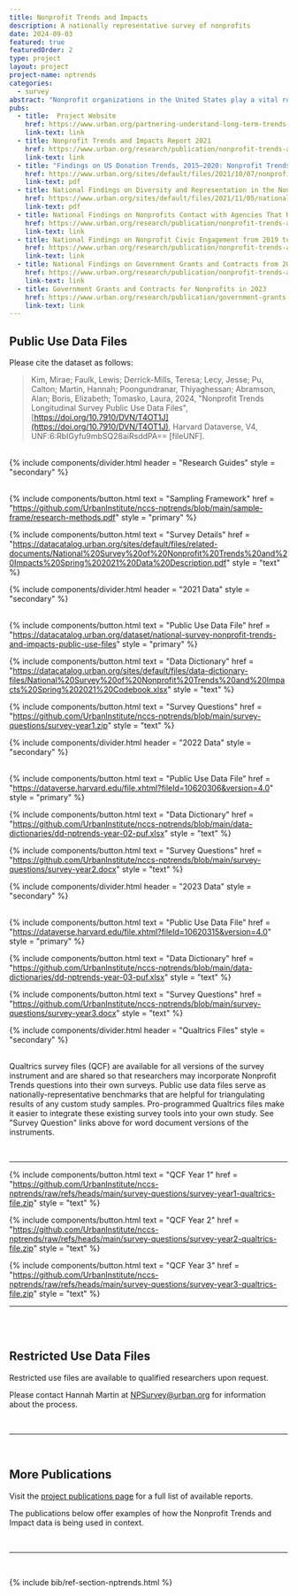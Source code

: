 ```yaml
---
title: Nonprofit Trends and Impacts
description: A nationally representative survey of nonprofits
date: 2024-09-03
featured: true
featuredOrder: 2
type: project
layout: project
project-name: nptrends
categories:
  - survey
abstract: "Nonprofit organizations in the United States play a vital role delivering services, strengthening communities, and facilitating civic engagement. In our nationally representative surveys of nonprofit organizations, we focus on operating 501(c)(3) public charities whose activities range from direct service provision to community building and advocacy. We provide public use datasets of most of the survey data we collect so that others across the country can investigate questions of their own."
pubs:
  - title:  Project Website
    href: https://www.urban.org/partnering-understand-long-term-trends-nonprofit-organization-activities-and-needs
    link-text: link
  - title: Nonprofit Trends and Impacts Report 2021
    href: https://www.urban.org/research/publication/nonprofit-trends-and-impacts-2021
    link-text: link
  - title: "Findings on US Donation Trends, 2015–2020: Nonprofit Trends and Impacts 2021"
    href: https://www.urban.org/sites/default/files/2021/10/07/nonprofit_trends_and_impacts_2021_donation_fact_sheet.pdf
    link-text: pdf
  - title: National Findings on Diversity and Representation in the Nonprofit Sector
    href: https://www.urban.org/sites/default/files/2021/11/05/national_findings_on_diversity_and_representation_in_the_nonprofit_sector.pdf
    link-text: pdf
  - title: National Findings on Nonprofits Contact with Agencies That Regulate Charities from 2022 to 2023
    href: https://www.urban.org/research/publication/nonprofit-trends-and-impacts-2021-2023-national-findings-nonprofits-contact-agencies-regulate-charities-2022-2023
    link-text: link
  - title: National Findings on Nonprofit Civic Engagement from 2019 to 2023
    href: https://www.urban.org/research/publication/nonprofit-trends-and-impacts-2021-2023-national-findings-nonprofit-civic-engagement-2019-2023
    link-text: link
  - title: National Findings on Government Grants and Contracts from 2019 to 2023
    href: https://www.urban.org/research/publication/nonprofit-trends-and-impacts-2021-2023-national-findings-government-grants-contracts-2019-2023
    link-text: link
  - title: Government Grants and Contracts for Nonprofits in 2023
    href: https://www.urban.org/research/publication/government-grants-and-contracts-nonprofits-2023
    link-text: link
---
```


## Public Use Data Files 

Please cite the dataset as follows: 

> Kim, Mirae; Faulk, Lewis; Derrick-Mills, Teresa; Lecy, Jesse; Pu, Calton; Martin, Hannah; Poongundranar, Thiyaghessan; Abramson, Alan; Boris, Elizabeth; Tomasko, Laura, 2024, "Nonprofit Trends Longitudinal Survey Public Use Data Files", [https://doi.org/10.7910/DVN/T4OT1J](https://doi.org/10.7910/DVN/T4OT1J), Harvard Dataverse, V4, UNF:6:RbIGyfu9mbSQ28aiRsddPA== [fileUNF].


<br> 


<!--     ###############     RESEARCH GUIDES      ###################     -->

<div class="flow">
  {% include components/divider.html
    header = "Research Guides"
    style = "secondary" %}
</div>

<br> 

<div class="flex flex-wrap gap">

{% include components/button.html
  text = "Sampling Framework"
  href = "https://github.com/UrbanInstitute/nccs-nptrends/blob/main/sample-frame/research-methods.pdf"
  style = "primary"
%}

{% include components/button.html
  text = "Survey Details"
  href = "https://datacatalog.urban.org/sites/default/files/related-documents/National%20Survey%20of%20Nonprofit%20Trends%20and%20Impacts%20Spring%202021%20Data%20Description.pdf"
  style = "text"
%}


<div>

<!--     Technical Guide      -->
<!--     https://urbaninstitute.github.io/nccs-nptrends/data-guidebook/GUIDEBOOK/     -->


<!--     ###############     2021 DATA      ###################     -->




<div class="flow">
  {% include components/divider.html
    header = "2021 Data"
    style = "secondary" %}
</div>

<br> 

<div class="flex flex-wrap gap">

{% include components/button.html
  text = "Public Use Data File"
  href = "https://datacatalog.urban.org/dataset/national-survey-nonprofit-trends-and-impacts-public-use-files"
  style = "primary"
%}

{% include components/button.html
  text = "Data Dictionary"
  href = "https://datacatalog.urban.org/sites/default/files/data-dictionary-files/National%20Survey%20of%20Nonprofit%20Trends%20and%20Impacts%20Spring%202021%20Codebook.xlsx"
  style = "text"
%}

{% include components/button.html
  text = "Survey Questions"
  href = "https://github.com/UrbanInstitute/nccs-nptrends/blob/main/survey-questions/survey-year1.zip"
  style = "text"
%}

<div>

<!--     ###############     2022 DATA      ###################     -->

<div class="flow">
  {% include components/divider.html
    header = "2022 Data"
    style = "secondary" %}
</div>

<br> 

<div class="flex flex-wrap gap">

{% include components/button.html
  text = "Public Use Data File"
  href = "https://dataverse.harvard.edu/file.xhtml?fileId=10620306&version=4.0"
  style = "primary"
%}

{% include components/button.html
  text = "Data Dictionary"
  href = "https://github.com/UrbanInstitute/nccs-nptrends/blob/main/data-dictionaries/dd-nptrends-year-02-puf.xlsx"
  style = "text"
%}

{% include components/button.html
  text = "Survey Questions"
  href = "https://github.com/UrbanInstitute/nccs-nptrends/blob/main/survey-questions/survey-year2.docx"
  style = "text"
%}

<div>




<!--     ###############     2023 DATA      ###################     -->

<div class="flow">
  {% include components/divider.html
    header = "2023 Data"
    style = "secondary" %}
</div>

<br> 

<div class="flex flex-wrap gap">

{% include components/button.html
  text = "Public Use Data File"
  href = "https://dataverse.harvard.edu/file.xhtml?fileId=10620315&version=4.0"
  style = "primary"
%}

{% include components/button.html
  text = "Data Dictionary"
  href = "https://github.com/UrbanInstitute/nccs-nptrends/blob/main/data-dictionaries/dd-nptrends-year-03-puf.xlsx"
  style = "text"
%}

{% include components/button.html
  text = "Survey Questions"
  href = "https://github.com/UrbanInstitute/nccs-nptrends/blob/main/survey-questions/survey-year3.docx"
  style = "text"
%}

<div>



<!--     ###############     QUALTRICS FILES      ###################     -->

<div class="flow">
  {% include components/divider.html
    header = "Qualtrics Files"
    style = "secondary" %}
</div>

<br> 

Qualtrics survey files (QCF) are available for all versions of the survey instrument and are shared so that researchers may incorporate Nonprofit Trends questions into their own surveys. Public use data files serve as nationally-representative benchmarks that are helpful for triangulating results of any custom study samples. Pro-programmed Qualtrics files make it easier to integrate these existing survey tools into your own study. See "Survey Question" links above for word document versions of the instruments. 


<br> 
<hr>

<div class="flex flex-wrap gap">

{% include components/button.html
  text = "QCF Year 1"
  href = "https://github.com/UrbanInstitute/nccs-nptrends/raw/refs/heads/main/survey-questions/survey-year1-qualtrics-file.zip"
  style = "text"
%}

{% include components/button.html
  text = "QCF Year 2"
  href = "https://github.com/UrbanInstitute/nccs-nptrends/raw/refs/heads/main/survey-questions/survey-year2-qualtrics-file.zip"
  style = "text"
%}

{% include components/button.html
  text = "QCF Year 3"
  href = "https://github.com/UrbanInstitute/nccs-nptrends/raw/refs/heads/main/survey-questions/survey-year3-qualtrics-file.zip"
  style = "text"
%}

<div>






<hr>
<br>
<br>

## Restricted Use Data Files 

Restricted use files are available to qualified researchers upon request. 

Please contact Hannah Martin at NPSurvey@urban.org for information about the process. 

<br>
<hr>
<br>

## More Publications

Visit the [project publications page](https://www.urban.org/projects/partnering-understand-long-term-trends-nonprofit-organization-activities-and-needs/publications-data) for a full list of available reports. 

The publications below offer examples of how the Nonprofit Trends and Impact data is being used in context. 

<br>
<hr>
<br>

{% include bib/ref-section-nptrends.html %}


<br>
<br>
<br>


